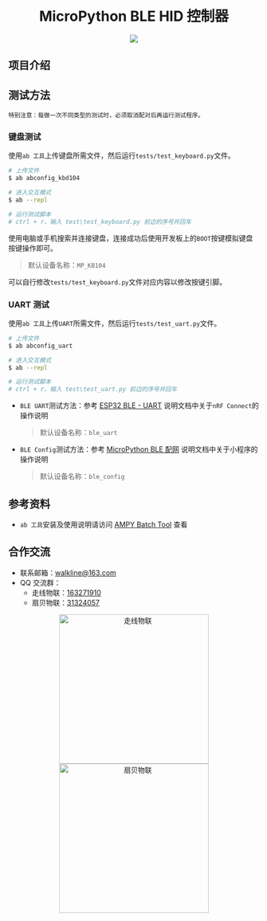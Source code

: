 <h1 align="center">MicroPython BLE HID 控制器</h1>

<p align="center"><img src="https://img.shields.io/badge/Licence-MIT-green.svg?style=for-the-badge" /></p>

## 项目介绍

## 测试方法

	特别注意：每做一次不同类型的测试时，必须取消配对后再运行测试程序。

### 键盘测试

使用`ab 工具`上传键盘所需文件，然后运行`tests/test_keyboard.py`文件。

```bash
# 上传文件
$ ab abconfig_kbd104

# 进入交互模式
$ ab --repl

# 运行测试脚本
# ctrl + r，输入 test\test_keyboard.py 前边的序号并回车
```

使用电脑或手机搜索并连接键盘，连接成功后使用开发板上的`BOOT`按键模拟键盘按键操作即可。

> 默认设备名称：`MP_KB104`

可以自行修改`tests/test_keyboard.py`文件对应内容以修改按键引脚。

### UART 测试

使用`ab 工具`上传`UART`所需文件，然后运行`tests/test_uart.py`文件。

```bash
# 上传文件
$ ab abconfig_uart

# 进入交互模式
$ ab --repl

# 运行测试脚本
# ctrl + r，输入 test\test_uart.py 前边的序号并回车
```

* `BLE UART`测试方法：参考 [ESP32 BLE - UART](https://gitee.com/walkline/esp32-ble-uart) 说明文档中关于`nRF Connect`的操作说明

	> 默认设备名称：`ble_uart`

* `BLE Config`测试方法：参考 [MicroPython BLE 配网](https://gitee.com/walkline/micropython_ble_config) 说明文档中关于小程序的操作说明

	> 默认设备名称：`ble_config`

## 参考资料

* `ab 工具`安装及使用说明请访问 [AMPY Batch Tool](https://gitee.com/walkline/a-batch-tool) 查看

## 合作交流

* 联系邮箱：<walkline@163.com>
* QQ 交流群：
	* 走线物联：[163271910](https://jq.qq.com/?_wv=1027&k=xtPoHgwL)
	* 扇贝物联：[31324057](https://jq.qq.com/?_wv=1027&k=yp4FrpWh)

<p align="center"><img src="https://gitee.com/walkline/WeatherStation/raw/docs/images/qrcode_walkline.png" width="300px" alt="走线物联"><img src="https://gitee.com/walkline/WeatherStation/raw/docs/images/qrcode_bigiot.png" width="300px" alt="扇贝物联"></p>
